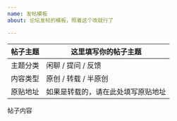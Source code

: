 ```yaml
---
name: 发帖模板
about: 论坛发帖的模板，照着这个改就行了

---
```


| 帖子主题 | 这里填写你的帖子主题 |
| --- | --- |
| 主题分类 | 闲聊 / 提问 / 反馈 |
| 内容类型 | 原创 / 转载 / 半原创 |
| 原贴地址 | 如果是转载的，请在此处填写原贴地址 |

帖子内容
